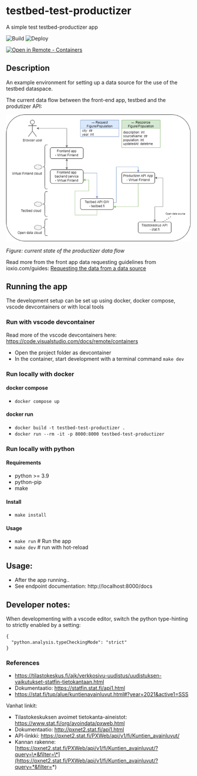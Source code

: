 # testbed-test-productizer

A simple test testbed-productizer app

![Build](https://github.com/Virtual-Finland-Development/testbed-test-productizer/actions/workflows/build-and-test.yml/badge.svg?branch=main)
![Deploy](https://github.com/Virtual-Finland-Development/testbed-test-productizer/actions/workflows/productizer-deploy.yml/badge.svg)

[![Open in Remote - Containers](https://img.shields.io/static/v1?label=Remote%20-%20Containers&message=Open&color=blue&logo=visualstudiocode)](https://vscode.dev/redirect?url=vscode://ms-vscode-remote.remote-containers/cloneInVolume?url=https://github.com/Virtual-Finland-Development/testbed-test-productizer)

## Description

An example environment for setting up a data source for the use of the testbed dataspace.

The current data flow between the front-end app, testbed and the produtizer API:

![test-productizer](./docs/test-productizer-testbed-final.drawio.png)

_Figure: current state of the productizer data flow_

Read more from the front app data requesting guidelines from ioxio.com/guides: [Requesting the data from a data source](https://ioxio.com/guides/how-to-build-an-application#requesting-the-data-from-a-data-source)

## Running the app

The development setup can be set up using docker, docker compose, vscode devcontainers or with local tools

### Run with vscode devcontainer

Read more of the vscode devcontainers here: https://code.visualstudio.com/docs/remote/containers

- Open the project folder as devcontainer
- In the container, start development with a terminal command `make dev`

### Run locally with docker

#### docker compose

- `docker compose up`

#### docker run

- `docker build -t testbed-test-productizer .`
- `docker run --rm -it -p 8000:8000 testbed-test-productizer`

### Run locally with python

#### Requirements

- python >= 3.9
- python-pip
- make

#### Install

- `make install`

#### Usage

- `make run` # Run the app
- `make dev` # run with hot-reload

## Usage:

- After the app running..
- See endpoint documentation: http://localhost:8000/docs

## Developer notes:

When developmenting with a vscode editor, switch the python type-hinting to strictly enabled by a setting:

```
{
  "python.analysis.typeCheckingMode": "strict"
}
```

### References

- https://tilastokeskus.fi/ajk/verkkosivu-uudistus/uudistuksen-vaikutukset-statfin-tietokantaan.html
- Dokumentaatio: https://statfin.stat.fi/api1.html
- https://stat.fi/tup/alue/kuntienavainluvut.html#?year=2021&active1=SSS

Vanhat linkit:

- Tilastokeskuksen avoimet tietokanta-aineistot: https://www.stat.fi/org/avoindata/pxweb.html
- Dokumentaatio: http://pxnet2.stat.fi/api1.html
- API-linkki: https://pxnet2.stat.fi/PXWeb/api/v1/fi/Kuntien_avainluvut/
- Kannan rakenne: [https://pxnet2.stat.fi/PXWeb/api/v1/fi/Kuntien_avainluvut/?query=\*&filter=\*](https://pxnet2.stat.fi/PXWeb/api/v1/fi/Kuntien_avainluvut/?query=*&filter=*)
